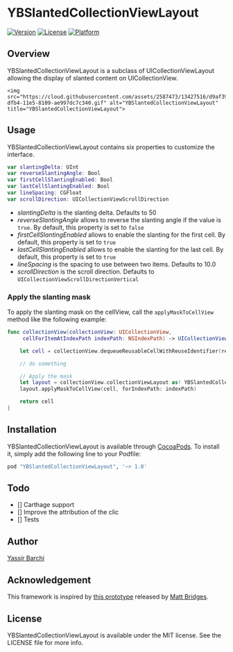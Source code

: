 # YBSlantedCollectionViewLayout

[![Version](https://img.shields.io/cocoapods/v/YBSlantedCollectionViewLayout.svg?style=flat)](http://cocoapods.org/pods/YBSlantedCollectionViewLayout)
[![License](https://img.shields.io/cocoapods/l/YBSlantedCollectionViewLayout.svg?style=flat)](http://cocoapods.org/pods/YBSlantedCollectionViewLayout)
[![Platform](https://img.shields.io/cocoapods/p/YBSlantedCollectionViewLayout.svg?style=flat)](http://cocoapods.org/pods/YBSlantedCollectionViewLayout)

## Overview
YBSlantedCollectionViewLayout is a subclass of UICollectionViewLayout allowing the display of slanted content on UICollectionView.

<p align="center" >
  
	<img src="https://cloud.githubusercontent.com/assets/2587473/13427516/d9af399e-dfb4-11e5-8109-ae997dc7c340.gif" alt="YBSlantedCollectionViewLayout" title="YBSlantedCollectionViewLayout">

</p>

## Usage

YBSlantedCollectionViewLayout contains six properties to customize the interface.

```swift
var slantingDelta: UInt
var reverseSlantingAngle: Bool
var firstCellSlantingEnabled: Bool
var lastCellSlantingEnabled: Bool
var lineSpacing: CGFloat
var scrollDirection: UICollectionViewScrollDirection
```

- _slantingDelta_ is the slanting delta.  Defaults to 50
- _reverseSlantingAngle_ allows to reverse the slanting angle if the value is `true`. By default, this property is set to `false`
- _firstCellSlantingEnabled_ allows to enable the slanting for the first cell. By default, this property is set to `true`
- _lastCellSlantingEnabled_ allows to enable the slanting for the last cell. By default, this property is set to `true`
- _lineSpacing_ is the spacing to use between two items. Defaults to 10.0
- _scrollDirection_ is the scroll direction. Defaults to `UICollectionViewScrollDirectionVertical`

### Apply the slanting mask 

To apply the slanting mask on the cellView, call the `applyMaskToCellView` method like the following example:                         

```swift
func collectionView(collectionView: UICollectionView,
  	 cellForItemAtIndexPath indexPath: NSIndexPath) -> UICollectionViewCell {

	let cell = collectionView.dequeueReusableCellWithReuseIdentifier(reuseIdentifier, forIndexPath: indexPath) as! CustomCollectionCell

	// do something 

	// Apply the mask
	let layout = collectionView.collectionViewLayout as! YBSlantedCollectionViewLayout
	layout.applyMaskToCellView(cell, forIndexPath: indexPath)

	return cell
}
```


## Installation

YBSlantedCollectionViewLayout is available through [CocoaPods](http://cocoapods.org). To install
it, simply add the following line to your Podfile:

```ruby
pod "YBSlantedCollectionViewLayout", '~> 1.0'
```

## Todo
- [] Carthage support
- [] Improve the attribution of the clic
- [] Tests

## Author

[Yassir Barchi](https://linkedin.com/in/yassir-barchi-318a7949)

## Acknowledgement

This framework is inspired by [this prototype](https://dribbble.com/shots/1727594-Slanted-Table-Cells-With-Parallax?_=1456679145403) released by [Matt Bridges](https://dribbble.com/rrridges).


## License

YBSlantedCollectionViewLayout is available under the MIT license. See the LICENSE file for more info.

